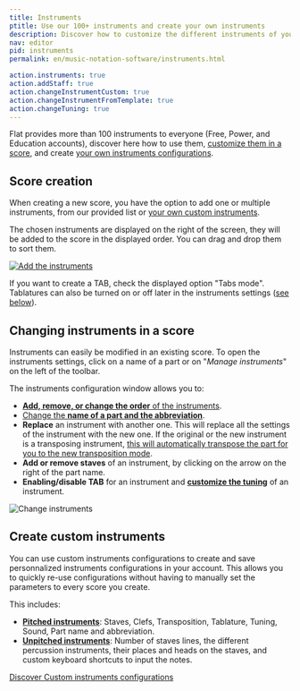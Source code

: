 ```yaml
---
title: Instruments
ptitle: Use our 100+ instruments and create your own instruments
description: Discover how to customize the different instruments of your sheet music, and creating your own instruments
nav: editor
pid: instruments
permalink: en/music-notation-software/instruments.html

action.instruments: true
action.addStaff: true
action.changeInstrumentCustom: true
action.changeInstrumentFromTemplate: true
action.changeTuning: true
---
```


Flat provides more than 100 instruments to everyone (Free, Power, and Education accounts), discover here how to use them, [customize them in a score](#changing-instruments-in-a-score), and create [your own instruments configurations](/help/en/music-notation-software/custom-instruments.html).

## Score creation

When creating a new score, you have the option to add one or multiple instruments, from our provided list or [your own custom instruments](/help/en/music-notation-software/custom-instruments.html).

The chosen instruments are displayed on the right of the screen, they will be added to the score in the displayed order. You can drag and drop them to sort them.

[![Add the instruments](/help/assets/img/editor/create-score-instruments.png)](https://flat.io/my-library?m=newscore)

If you want to create a TAB, check the displayed option "Tabs mode". Tablatures can also be turned on or off later in the instruments settings ([see below](#changing-instruments-in-a-score)).

## Changing instruments in a score

Instruments can easily be modified in an existing score. To open the instruments settings, click on a name of a part or on "*Manage instruments*" on the left of the toolbar.

The instruments configuration window allows you to:

* [**Add, remove, or change the order** of the instruments](/help/en/music-notation-software/instruments-add-remove-order.html).
* [Change the **name of a part and the abbreviation**](/help/en/music-notation-software/instruments-rename.html).
* **Replace** an instrument with another one. This will replace all the settings of the instrument with the new one. If the original or the new instrument is a transposing instrument, [this will automatically transpose the part for you to the new transposition mode](/help/en/music-notation-software/transpose.html#transpose-a-complete-part-for-a-different-instrument).
* **Add or remove staves** of an instrument, by clicking on the arrow on the right of the part name.
* **Enabling/disable TAB** for an instrument and [**customize the tuning**](/help/en/music-notation-software/tuning.html) of an instrument.

![Change instruments](/help/assets/img/editor/manage-instruments.png)

## Create custom instruments

You can use custom instruments configurations to create and save personnalized instruments configurations in your account. This allows you to quickly re-use configurations without having to manually set the parameters to every score you create.

This includes:

* **[Pitched instruments](/help/en/music-notation-software/custom-instruments.html#pitched-instruments)**: Staves, Clefs, Transposition, Tablature, Tuning, Sound, Part name and abbreviation.
* **[Unpitched instruments](/help/en/music-notation-software/custom-instruments.html#unpitched-instruments)**: Number of staves lines, the different percussion instruments, their places and heads on the staves, and custom keyboard shortcuts to input the notes.

<div class="btn-cta-wrapper"><a href="/help/en/music-notation-software/custom-instruments.html" class="btn-cta-site">Discover Custom instruments configurations</a></div>
